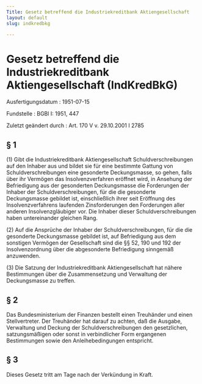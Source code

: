 ```yaml
---
Title: Gesetz betreffend die Industriekreditbank Aktiengesellschaft
layout: default
slug: indkredbkg

---
```


# Gesetz betreffend die Industriekreditbank Aktiengesellschaft (IndKredBkG)

Ausfertigungsdatum
:   1951-07-15

Fundstelle
:   BGBl I: 1951, 447

Zuletzt geändert durch
:   Art. 170 V v. 29.10.2001 I 2785


## § 1

(1) Gibt die Industriekreditbank Aktiengesellschaft
Schuldverschreibungen auf den Inhaber aus und bildet sie für eine
bestimmte Gattung von Schuldverschreibungen eine gesonderte
Deckungsmasse, so gehen, falls über ihr Vermögen das
Insolvenzverfahren eröffnet wird, in Ansehung der Befriedigung aus der
gesonderten Deckungsmasse die Forderungen der Inhaber der
Schuldverschreibungen, für die die gesonderte Deckungsmasse gebildet
ist, einschließlich ihrer seit Eröffnung des Insolvenzverfahrens
laufenden Zinsforderungen den Forderungen aller anderen
Insolvenzgläubiger vor. Die Inhaber dieser Schuldverschreibungen haben
untereinander gleichen Rang.

(2) Auf die Ansprüche der Inhaber der Schuldverschreibungen, für die
die gesonderte Deckungsmasse gebildet ist, auf Befriedigung aus dem
sonstigen Vermögen der Gesellschaft sind die §§ 52, 190 und 192 der
Insolvenzordnung über die abgesonderte Befriedigung sinngemäß
anzuwenden.

(3) Die Satzung der Industriekreditbank Aktiengesellschaft hat nähere
Bestimmungen über die Zusammensetzung und Verwaltung der Deckungsmasse
zu treffen.


## § 2

Das Bundesministerium der Finanzen bestellt einen Treuhänder und einen
Stellvertreter. Der Treuhänder hat darauf zu achten, daß die Ausgabe,
Verwaltung und Deckung der Schuldverschreibungen den gesetzlichen,
satzungsmäßigen oder sonst in verbindlicher Form ergangenen
Bestimmungen sowie den Anleihebedingungen entspricht.


## § 3

Dieses Gesetz tritt am Tage nach der Verkündung in Kraft.

